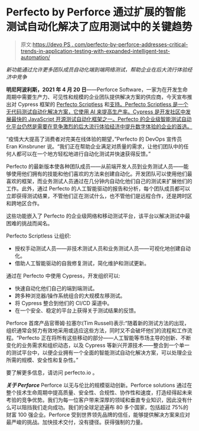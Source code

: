 # Perfecto by Perforce 通过扩展的智能测试自动化解决了应用测试中的关键趋势

> 原文:[https://devo PS . com/perfecto-by-perforce-addresses-critical-trends-in-application-testing-with-expanded-intelligent-test-automation/](https://devops.com/perfecto-by-perforce-addresses-critical-trends-in-application-testing-with-expanded-intelligent-test-automation/)

*新功能通过允许更多团队成员自动化端到端网络测试，帮助企业在后大流行体验经济中竞争*

**明尼阿波利斯，2021 年 4 月 20 日**——Perforce Software，一家为在开发生命周期中需要生产力、可见性和规模的企业团队提供解决方案的供应商，今天宣布推出对 Cypress 框架的 [Perfecto Scriptless](https://www.perfecto.io/products/scriptless) 和[支持。Perfecto Scriptless 是一个无代码测试自动化解决方案，它使用 AI 来提高生产率。Cypress 是开发社区中发展最快的 JavaScript 开源测试自动化框架之一。Perfecto 的企业级智能测试自动化平台仍然是需要在竞争激烈的后大流行体验经济中提升数字体验的企业的首选。](https://www.perfecto.io/integrations/cypress-integration)

“疫情大大提高了消费者对完美在线体验的期望，”Perfecto 的 DevOps 宣传员 Eran Kinsbruner 说。“我们正在帮助企业满足对质量的需求，让他们团队中的任何人都可以在一个地方轻松地进行自动化测试并快速获得反馈。”

Perfecto 的最新版本使各种团队成员——从前端开发人员到业务测试人员——能够使用他们拥有的技能和他们喜欢的方法来创建自动化。开发团队可以使用他们最喜欢的框架，而业务测试人员通过在几分钟内自动化他们自己的测试来扩展他们的工作。此外，通过 Perfecto 的人工智能驱动的报告和分析，每个团队成员都可以立即获得测试结果，不管他们正在测试什么，也不管他们是远程合作，还是跨时区和跨地区合作。

这些功能嵌入了 Perfecto 的企业级网络和移动测试平台，该平台以解决测试中最困难的挑战而闻名。

Perfecto Scriptless 让组织:

*   授权手动测试人员——非技术测试人员和业务测试人员——可视化地创建自动化。
*   借助人工智能驱动的自我修复测试，简化维护和测试更新。

通过在 Perfecto 中使用 Cypress，开发组织可以:

*   快速自动化他们自己的端到端测试。
*   跨多种浏览器/操作系统组合的大规模左移测试。
*   将 Cypress 整合到他们的 CI/CD 渠道中。
*   在一个安全、稳定的平台上获得关于测试结果的反馈。

Perforce 首席产品官蒂姆·拉塞尔(Tim Russell)表示:“随着新的测试方法的出现，组织通常会努力有效地采用或适应这些方法，同时又不会破坏他们的流程和工作流程。“Perfecto 正在将所有这些移动的部分——人工智能等市场主导的创新、不断变化的业务需求和组织动态，以及 Cypress 等新兴开源技术——整合到一个单一的测试平台中，以便企业拥有一个全面的智能测试自动化解决方案，可以处理企业所需的规模、安全性和复杂性。”

要了解更多信息，请访问 perfecto.io 。

***关于 Perforce***
Perforce 以无与伦比的规模驱动创新。Perforce solutions 通过在整个技术生命周期中提高质量、安全性、合规性、协作性和速度，打造经得起未来考验的竞争优势。我们为每一位客户带来深厚的领域和垂直专业知识，因此没有什么可以阻挡我们走向成功。我们的全球足迹遍布 80 多个国家，包括超过 75%的财富 100 强企业。Perforce 受到世界领先品牌的信任，能够提供解决方案来应对最严峻的挑战。加快技术交付，没有捷径。获得强制的力量。